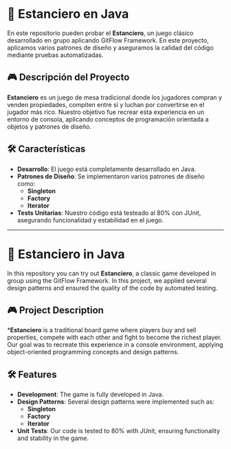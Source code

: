 # 🏡 Estanciero en Java

En este repositorio pueden probar el **Estanciero**, un juego clásico desarrollado en grupo aplicando GitFlow Framework. En este proyecto, aplicamos varios patrones de diseño y aseguramos la calidad del código mediante pruebas automatizadas.

## 🎮 Descripción del Proyecto

**Estanciero** es un juego de mesa tradicional donde los jugadores compran y venden propiedades, compiten entre sí y luchan por convertirse en el jugador más rico. Nuestro objetivo fue recrear esta experiencia en un entorno de consola, aplicando conceptos de programación orientada a objetos y patrones de diseño.


## 🛠️ Características

- **Desarrollo**: El juego está completamente desarrollado en Java.
- **Patrones de Diseño**: Se implementaron varios patrones de diseño como:
  - **Singleton**
  - **Factory**
  - **Iterator**
- **Tests Unitarias**: Nuestro código está testeado al 80% con JUnit, asegurando funcionalidad y estabilidad en el juego.
---
# 🏡 Estanciero in Java

In this repository you can try out **Estanciero**, a classic game developed in group using the GitFlow Framework. In this project, we applied several design patterns and ensured the quality of the code by automated testing.

## 🎮 Project Description

***Estanciero** is a traditional board game where players buy and sell properties, compete with each other and fight to become the richest player. Our goal was to recreate this experience in a console environment, applying object-oriented programming concepts and design patterns.


## 🛠️ Features

- **Development**: The game is fully developed in Java.
- **Design Patterns**: Several design patterns were implemented such as:
  - **Singleton**
  - **Factory**
  - **Iterator**
- **Unit Tests**: Our code is tested to 80% with JUnit, ensuring functionality and stability in the game.

